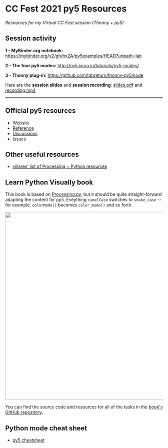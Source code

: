 # CC Fest 2021 py5 Resources

*Resources for my Virtual CC Fest session (Thonny + py5)*


## Session activity 

**1 - MyBinder.org notebook:** https://mybinder.org/v2/gh/hx2A/py5examples/HEAD?urlpath=lab

**2 - The four py5 modes:** http://py5.ixora.io/tutorials/py5-modes/

**3 - Thonny plug-in:** https://github.com/tabreturn/thonny-py5mode

Here are the **session slides** and **session recording**: [slides.pdf](slides.pdf) and [recording.mp4](recording.mp4)

---


## Official py5 resources

* [Website](http://py5.ixora.io/)
* [Reference](http://py5.ixora.io/reference/)
* [Discussions](https://github.com/hx2A/py5generator)
* [Issues](https://github.com/hx2A/py5generator/issues)


## Other useful resources 

* [villares' list of Processing + Python resources](https://github.com/villares/Resources-for-teaching-programming#user-content-processing--python-tools-table)


## Learn Python Visually book

This book is based on [Processing.py](https://py.processing.org/), but it should be quite straight-forward adapting the content for py5. Eveything `camelCase` switches to `snake_case` -- for example, `colorMode()` becomes `color_mode()` and so forth. 

<img src="http://portfolio.tabreturn.com/images/learn-python-visually.png" width="600" />

You can find the source code and resources for all of the tasks in the [book's GitHub repository](https://github.com/tabreturn/processing.py-book).


## Python mode cheat sheet

* [py5 cheatsheet](https://raw.githubusercontent.com/tabreturn/processing.py-cheat-sheet/master/py5/py5_cc.pdf)

